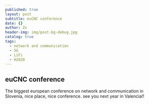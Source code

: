 ```yaml
---
published: true
layout: post
subtitle: euCNC conference
date: {}
author: Zx
header-img: img/post-bg-debug.jpg
catalog: true
tags:
  - network and communication
  - 5G
  - LiFi
  - H2020
---
```

## euCNC conference 

The biggest european conference on network and communication in Slovenia, nice place, nice conference. see you next year in Valencia!!

